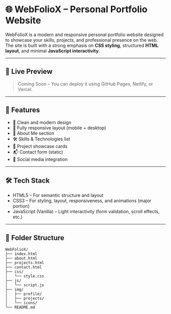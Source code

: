 # 🌐 WebFolioX – Personal Portfolio Website

WebFolioX is a modern and responsive personal portfolio website designed to showcase your skills, projects, and professional presence on the web. The site is built with a strong emphasis on **CSS styling**, structured **HTML layout**, and minimal **JavaScript interactivity**.

---

## 🚀 Live Preview

> Coming Soon – You can deploy it using GitHub Pages, Netlify, or Vercel.

---

## 🎯 Features

- 🎨 Clean and modern design
- 📱 Fully responsive layout (mobile + desktop)
- 👤 About Me section
- 🛠️ Skills & Technologies list
- 📁 Project showcase cards
- 📬 Contact form (static)
- 🔗 Social media integration

---

## 🛠️ Tech Stack

- HTML5 – For semantic structure and layout
- CSS3 – For styling, layout, responsiveness, and animations (major portion)
- JavaScript (Vanilla) – Light interactivity (form validation, scroll effects, etc.)

---

## 📁 Folder Structure

```plaintext
WebFolioX/
├── index.html
├── about.html
├── projects.html
├── contact.html
├── css/
│   └── style.css
├── js/
│   └── script.js
├── img/
│   ├── profile/
│   ├── projects/
│   └── icons/
└── README.md
